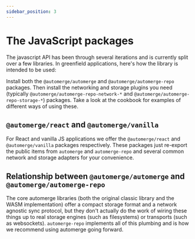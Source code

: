 ```yaml
---
sidebar_position: 3
---
```


# The JavaScript packages

The javascript API has been through several iterations and is currently split over a few libraries. In greenfield applications, here's how the library is intended to be used:

Install both the `@automerge/automerge` and `@automerge/automerge-repo` packages. Then install the networking and storage plugins you need (typically `@automerge/automerge-repo-network-*` and `@automerge/automerge-repo-storage-*`) packages. Take a look at the cookbook for examples of different ways of using these.

## `@automerge/react` and `@automerge/vanilla`

For React and vanilla JS applications we offer the `@automerge/react` and `@automerge/vanilla` packages respectively. These packages just re-export the public items from `automerge` and `automerge-repo` and several common network and storage adapters for your convenience.


## Relationship between `@automerge/automerge` and `@automerge/automerge-repo`

The core automerge libraries (both the original classic library and the WASM implementation) offer a compact storage format and a network agnostic sync protocol, but they don't actually do the work of wiring these things up to real storage engines (such as filesystems) or transports (such as websockets). `automerge-repo` implements all of this plumbing and is how we recommend using automerge going forward.
